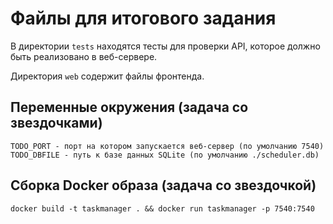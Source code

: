 # Файлы для итогового задания

В директории `tests` находятся тесты для проверки API, которое должно быть реализовано в веб-сервере.

Директория `web` содержит файлы фронтенда.

## Переменные окружения (задача со звездочками)
`TODO_PORT - порт на котором запускается веб-сервер (по умолчанию 7540)`
`TODO_DBFILE - путь к базе данных SQLite (по умолчанию ./scheduler.db)`

## Сборка Docker образа (задача со звездочкой)
`docker build -t taskmanager . && docker run taskmanager -p 7540:7540`
